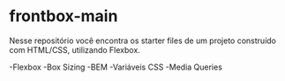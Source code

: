 # frontbox-main
 
Nesse repositório você encontra os starter files de um projeto construído com HTML/CSS, utilizando Flexbox.

-Flexbox
-Box Sizing
-BEM
-Variáveis CSS
-Media Queries
